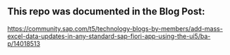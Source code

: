 ## This repo was documented in the Blog Post:

https://community.sap.com/t5/technology-blogs-by-members/add-mass-excel-data-updates-in-any-standard-sap-fiori-app-using-the-ui5/ba-p/14018513
